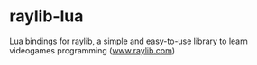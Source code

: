 # raylib-lua
Lua bindings for raylib, a simple and easy-to-use library to learn videogames programming (www.raylib.com)
